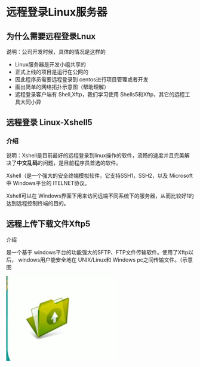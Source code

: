 # 远程登录Linux服务器

## 为什么需要远程登录Lnux

说明：公司开发时候，具体的情况是这样的

- Linux服务器是开发小组共享的
- 正式上线的项目是运行在公网的
- 因此程序员需要远程登录到 centos进行项目管理或者开发
- 画出简单的网络拓扑示意图（帮助理解）
- 远程登录客户端有 Shell,Xftp，我们学习使用 Shells5和Xftp，其它的远程工具大同小异

## 远程登录 Linux-Xshell5

### 介绍

说明：Xshell是目前最好的远程登录到linux操作的软件，流畅的速度并且完美解决了**中文乱码**的问题，是目前程序员首选的软件。

Xshell（是一个强大的安全终端模拟软件，它支持SSH1，SSH2，以及 Microsoft中 Windows平台的 ITELNET协议。

Xshell可以在 Windows界面下用来访问远端不同系统下的服务器，从而比较好1的达到远程控制终端的目的。

## 远程上传下载文件Xftp5

介绍

是一个基于 windows平台的功能强大的SFTP、FTP文件传输软件。使用了Xftp以后， windows用户能安全地在 UNIX/Linux和 Windows pc之间传输文件。（示意图

![image-20210504150715987](asserts/image-20210504150715987.png)

